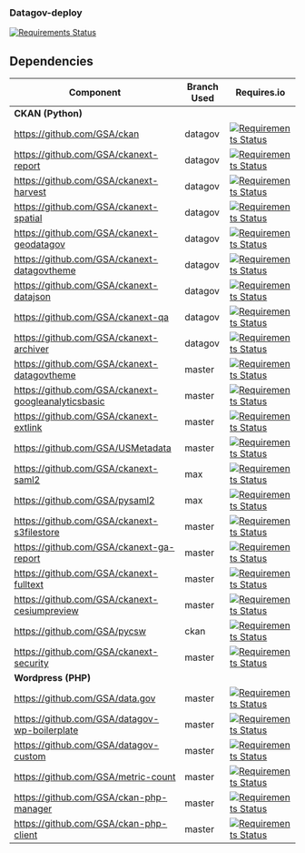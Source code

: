 ### Datagov-deploy
[![Requirements Status](https://requires.io/github/GSA/datagov-deploy/requirements.svg?branch=master)](https://requires.io/github/GSA/datagov-deploy/requirements/?branch=master)

## Dependencies
| Component                                           | Branch Used | Requires.io                                                                                                                                                                                                   |
|-----------------------------------------------------|-------------|---------------------------------------------------------------------------------------------------------------------------------------------------------------------------------------------------------------|
| **CKAN (Python)**                                   |             |                                                                                                                                                                                                               |
| https://github.com/GSA/ckan                         | datagov     | [![Requirements Status](https://requires.io/github/GSA/ckan/requirements.svg?branch=datagov)](https://requires.io/github/GSA/ckan/requirements/?branch=datagov)                                               |
| https://github.com/GSA/ckanext-report               | datagov     | [![Requirements Status](https://requires.io/github/GSA/ckanext-report/requirements.svg?branch=datagov)](https://requires.io/github/GSA/ckanext-report/requirements/?branch=datagov)                           |
| https://github.com/GSA/ckanext-harvest              | datagov     | [![Requirements Status](https://requires.io/github/GSA/ckanext-harvest/requirements.svg?branch=datagov)](https://requires.io/github/GSA/ckanext-harvest/requirements/?branch=datagov)                         |
| https://github.com/GSA/ckanext-spatial              | datagov     | [![Requirements Status](https://requires.io/github/GSA/ckanext-spatial/requirements.svg?branch=datagov)](https://requires.io/github/GSA/ckanext-spatial/requirements/?branch=datagov)                         |
| https://github.com/GSA/ckanext-geodatagov           | datagov     | [![Requirements Status](https://requires.io/github/GSA/ckanext-geodatagov/requirements.svg?branch=master)](https://requires.io/github/GSA/ckanext-geodatagov/requirements/?branch=master)                     |
| https://github.com/GSA/ckanext-datagovtheme         | datagov     | [![Requirements Status](https://requires.io/github/GSA/ckanext-datagovtheme/requirements.svg?branch=master)](https://requires.io/github/GSA/ckanext-datagovtheme/requirements/?branch=master)                 |
| https://github.com/GSA/ckanext-datajson             | datagov     | [![Requirements Status](https://requires.io/github/GSA/ckanext-datajson/requirements.svg?branch=master)](https://requires.io/github/GSA/ckanext-datajson/requirements/?branch=master)                         |
| https://github.com/GSA/ckanext-qa                   | datagov     | [![Requirements Status](https://requires.io/github/GSA/ckanext-qa/requirements.svg?branch=master)](https://requires.io/github/GSA/ckanext-qa/requirements/?branch=master)                                     |
| https://github.com/GSA/ckanext-archiver             | datagov     | [![Requirements Status](https://requires.io/github/GSA/ckanext-archiver/requirements.svg?branch=datagov)](https://requires.io/github/GSA/ckanext-archiver/requirements/?branch=datagov)                       |
| https://github.com/GSA/ckanext-datagovtheme         | master      | [![Requirements Status](https://requires.io/github/GSA/ckanext-datagovtheme/requirements.svg?branch=master)](https://requires.io/github/GSA/ckanext-datagovtheme/requirements/?branch=master)                 |
| https://github.com/GSA/ckanext-googleanalyticsbasic | master      | [![Requirements Status](https://requires.io/github/GSA/ckanext-googleanalyticsbasic/requirements.svg?branch=master)](https://requires.io/github/GSA/ckanext-googleanalyticsbasic/requirements/?branch=master) |
| https://github.com/GSA/ckanext-extlink              | master      | [![Requirements Status](https://requires.io/github/GSA/ckanext-extlink/requirements.svg?branch=master)](https://requires.io/github/GSA/ckanext-extlink/requirements/?branch=master)                           |
| https://github.com/GSA/USMetadata                   | master      | [![Requirements Status](https://requires.io/github/GSA/USMetadata/requirements.svg?branch=master)](https://requires.io/github/GSA/USMetadata/requirements/?branch=master)                                     |
| https://github.com/GSA/ckanext-saml2                | max         | [![Requirements Status](https://requires.io/github/GSA/ckanext-saml2/requirements.svg?branch=max)](https://requires.io/github/GSA/ckanext-saml2/requirements/?branch=max)                                     |
| https://github.com/GSA/pysaml2                      | max         | [![Requirements Status](https://requires.io/github/GSA/pysaml2/requirements.svg?branch=max)](https://requires.io/github/GSA/pysaml2/requirements/?branch=max)                                                 |
| https://github.com/GSA/ckanext-s3filestore          | master      | [![Requirements Status](https://requires.io/github/GSA/ckanext-s3filestore/requirements.svg?branch=master)](https://requires.io/github/GSA/ckanext-s3filestore/requirements/?branch=master)                   |
| https://github.com/GSA/ckanext-ga-report            | master     | [![Requirements Status](https://requires.io/github/GSA/ckanext-ga-report/requirements.svg?branch=master)](https://requires.io/github/GSA/ckanext-ga-report/requirements/?branch=master)                       |
| https://github.com/GSA/ckanext-fulltext             | master     | [![Requirements Status](https://requires.io/github/GSA/ckanext-fulltext/requirements.svg?branch=master)](https://requires.io/github/GSA/ckanext-fulltext/requirements/?branch=master)                         |
| https://github.com/GSA/ckanext-cesiumpreview        | master     | [![Requirements Status](https://requires.io/github/GSA/ckanext-cesiumpreview/requirements.svg?branch=dga-master)](https://requires.io/github/GSA/ckanext-cesiumpreview/requirements/?branch=dga-master)       |
| https://github.com/GSA/pycsw                        | ckan        | [![Requirements Status](https://requires.io/github/GSA/pycsw/requirements.svg?branch=ckan)](https://requires.io/github/GSA/pycsw/requirements/?branch=ckan)                                                   |
| https://github.com/GSA/ckanext-security             | master     | [![Requirements Status](https://requires.io/github/GSA/ckanext-security/requirements.svg?branch=master)](https://requires.io/github/GSA/ckanext-security/requirements/?branch=master)                         |
| **Wordpress (PHP)**                                 |             |                                                                                                                                                                                                               |
| https://github.com/GSA/data.gov                     | master      | [![Requirements Status](https://requires.io/github/GSA/data.gov/requirements.svg?branch=master)](https://requires.io/github/GSA/data.gov/requirements/?branch=master)                                     |
| https://github.com/GSA/datagov-wp-boilerplate       | master      | [![Requirements Status](https://requires.io/github/GSA/datagov-wp-boilerplate/requirements.svg?branch=master)](https://requires.io/github/GSA/datagov-wp-boilerplate/requirements/?branch=master)        |
| https://github.com/GSA/datagov-custom               | master      | [![Requirements Status](https://requires.io/github/GSA/datagov-custom/requirements.svg?branch=master)](https://requires.io/github/GSA/datagov-custom/requirements/?branch=master)                             |
| https://github.com/GSA/metric-count                 | master      | [![Requirements Status](https://requires.io/github/GSA/metric-count/requirements.svg?branch=master)](https://requires.io/github/GSA/metric-count/requirements/?branch=master)                                 |
| https://github.com/GSA/ckan-php-manager             | master      | [![Requirements Status](https://requires.io/github/GSA/ckan-php-manager/requirements.svg?branch=master)](https://requires.io/github/GSA/ckan-php-manager/requirements/?branch=master)                         |
| https://github.com/GSA/ckan-php-client              | master      | [![Requirements Status](https://requires.io/github/GSA/ckan-php-client/requirements.svg?branch=master)](https://requires.io/github/GSA/ckan-php-client/requirements/?branch=master)                           |
